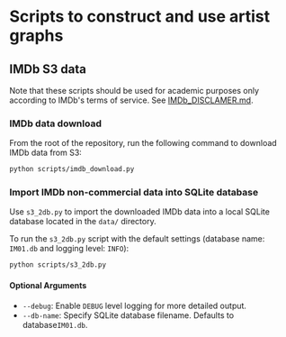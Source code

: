 # Scripts to construct and use artist graphs

## IMDb S3 data

Note that these scripts should be used for academic purposes only according to IMDb's terms of service. See 
[IMDb_DISCLAMER.md](IMDb_DISCLAMER.md).

### IMDb data download

From the root of the repository, run the following command to download IMDb data from S3:

```bash
python scripts/imdb_download.py
```

### Import IMDb non-commercial data into SQLite database

Use `s3_2db.py` to import the downloaded IMDb data into a local SQLite database located in the `data/` directory.

To run the `s3_2db.py` script with the default settings (database name: `IM01.db` and logging level: `INFO`):

```bash
python scripts/s3_2db.py
```

#### Optional Arguments

- `--debug`: Enable `DEBUG` level logging for more detailed output.
- `--db-name`: Specify SQLite database filename. Defaults to database`IM01.db`.
